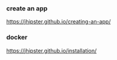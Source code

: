 
### create an app
https://jhipster.github.io/creating-an-app/

### docker
https://jhipster.github.io/installation/
